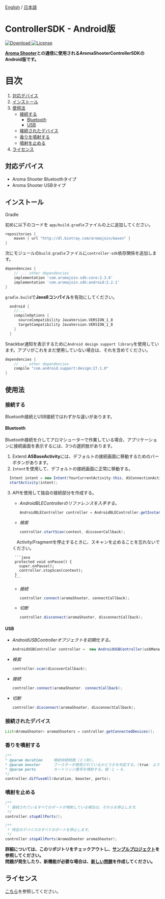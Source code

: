 [English](https://github.com/aromajoin/controller-sdk-android) / [日本語](README-JP.md)

# ControllerSDK - Android版

[ ![Download](https://api.bintray.com/packages/aromajoin/maven/com.aromajoin.sdk%3Aandroid/images/download.svg) ](https://bintray.com/aromajoin/maven/com.aromajoin.sdk%3Aandroid/_latestVersion)
[![License](https://img.shields.io/badge/license-Apache%202-4EB1BA.svg?style=flat-square)](https://www.apache.org/licenses/LICENSE-2.0.html)


**[Aroma Shooter](https://aromajoin.com/hardware/shooters/aroma-shooter-1)との通信に使用されるAromaShooterControllerSDKのAndroid版です。**  

# 目次
1. [対応デバイス](#対応デバイス)  
2. [インストール](#インストール)
3. [使用法](#使用法)
    * [接続する](#接続する)
      * [Bluetooth](#bluetooth)
      * [USB](#usb)
    * [接続されたデバイス](#接続されたデバイス)
    * [香りを噴射する](#香りを噴射する)
    * [噴射を止める](#噴射を止める)
4. [ライセンス](#license)

## 対応デバイス
* Aroma Shooter Bluetoothタイプ
* Aroma Shooter USBタイプ

## インストール
Gradle

初めに以下のコードを `app/build.gradle`ファイルの上に追加してください。
```gradle
repositories {
    maven { url "http://dl.bintray.com/aromajoin/maven" }
}
```
次にモジュールの`build.gradle`ファイルに`controller-sdk`依存関係を追加します。
```gradle
dependencies {
    // ... other dependencies
    implementation 'com.aromajoin.sdk:core:2.3.0'
    implementation 'com.aromajoin.sdk:android:2.2.1'
}
```
`gradle.build`で**Java8コンパイル**を有効にしてください。
```gradle
  android {
    //...
    compileOptions {
      sourceCompatibility JavaVersion.VERSION_1_8
      targetCompatibility JavaVersion.VERSION_1_8
    }
  }
```
Snackbar通知を表示するために`Android design support library`を使用しています。アプリがこれをまだ使用していない場合は、それを含めてください。
```gradle
dependencies {
    // ... other dependencies
    compile "com.android.support:design:27.1.0"
}
```
## 使用法  
### 接続する
Bluetooth接続とUSB接続ではわずかな違いがあります。
#### Bluetooth
Bluetooth接続を介してアロマシューターで作業している場合、アプリケーションに接続画面を表示するには、3つの選択肢があります。

1. Extend **ASBaseActivity**には、デフォルトの接続画面に移動するためのバーボタンがあります。
2. `Intent`を使用して、デフォルトの接続画面に正常に移動する。
```java
  Intent intent = new Intent(YourCurrentActivity.this, ASConnectionActivity.class);  
  startActivity(intent);
```
3. APIを使用して独自の接続部分を作成する。
	- *AndroidBLEControllerのリファレンスを入手する。*
		```java
		AndroidBLEController controller = AndroidBLEController.getInstance(); 
		```
	- *検索*
		```java
		controller.startScan(context, discoverCallback);
		```  
	　Activity/Fragmentを停止するときに、スキャンを止めることを忘れないでください。

		```java
		protected void onPause() {
		  super.onPause();
		  controller.stopScan(context);
		}
		```
	- *接続*
		```java
		controller.connect(aromaShooter, connectCallback);  
		```
	- *切断*
		```java
		controller.disconnect(aromaShooter, disconnectCallback);  
		```

#### USB
- *AndroidUSBControllerオブジェクトを初期化する。*
  ```java
  AndroidUSBController controller =  new AndroidUSBController(usbManager);
  ```
- *検索*
  ```java
  controller.scan(discoverCallback);
  ```  
- *接続*
  ```java
  controller.connect(aromaShooter. connectCallback);  
  ```
- *切断*
  ```java
  controller.disconnect(aromaShooter, disconnectCallback);  
  ```
### 接続されたデバイス
  ```java
  List<AromaShooter> aromaShooters = controller.getConnectedDevices();
  ```

### 香りを噴射する
  ```java
  /**
  * @param duration     噴射持続時間（ミリ秒）。
  * @param booster      ブースターが使用されているかどうかを判定する。(true: より強く噴射する, false: より弱く噴射する)
  * @param ports        カートリッジ番号を噴射する。値：1 ~ 6.
  */
  controller.diffuseAll(duration, booster, ports);
  ```  
### 噴射を止める
  ```java
  /**
   * 接続されているすべてのポートが噴射している場合は、それらを停止します。
   */
  controller.stopAllPorts();
  
  /**
   * 特定のデバイスのすべてのポートを停止します。
   */
  controller.stopAllPorts(AromaShooter aromaShooter);
  ```

**詳細については、このリポジトリをチェックアウトし、[サンプルプロジェクト](https://github.com/aromajoin/controller-sdk-android/tree/master/sample)を参照してください。**  
**問題が発生したり、新機能が必要な場合は、[新しい問題](https://github.com/aromajoin/controller-sdk-android/issues)を作成してください。**

## ライセンス
[こちら](https://github.com/aromajoin/controller-sdk-/blob/master/LICENSE.md)を参照してください。
